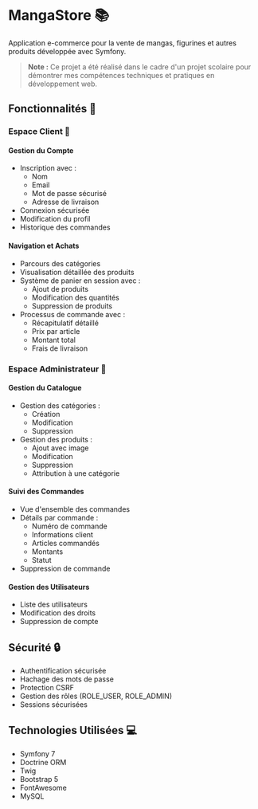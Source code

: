 # MangaStore 📚

Application e-commerce pour la vente de mangas, figurines et autres produits développée avec Symfony.

> **Note :** Ce projet a été réalisé dans le cadre d'un projet scolaire pour démontrer mes compétences techniques et pratiques en développement web.

## Fonctionnalités 🚀

### Espace Client 👤

#### Gestion du Compte
- Inscription avec :
  - Nom
  - Email
  - Mot de passe sécurisé
  - Adresse de livraison
- Connexion sécurisée
- Modification du profil
- Historique des commandes

#### Navigation et Achats
- Parcours des catégories
- Visualisation détaillée des produits
- Système de panier en session avec :
  - Ajout de produits
  - Modification des quantités
  - Suppression de produits
- Processus de commande avec :
  - Récapitulatif détaillé
  - Prix par article
  - Montant total
  - Frais de livraison

### Espace Administrateur 🔐

#### Gestion du Catalogue
- Gestion des catégories :
  - Création
  - Modification
  - Suppression
- Gestion des produits :
  - Ajout avec image
  - Modification
  - Suppression
  - Attribution à une catégorie

#### Suivi des Commandes
- Vue d'ensemble des commandes
- Détails par commande :
  - Numéro de commande
  - Informations client
  - Articles commandés
  - Montants
  - Statut
- Suppression de commande

#### Gestion des Utilisateurs
- Liste des utilisateurs
- Modification des droits
- Suppression de compte

## Sécurité 🔒

- Authentification sécurisée
- Hachage des mots de passe
- Protection CSRF
- Gestion des rôles (ROLE_USER, ROLE_ADMIN)
- Sessions sécurisées

## Technologies Utilisées 💻

- Symfony 7
- Doctrine ORM
- Twig
- Bootstrap 5
- FontAwesome
- MySQL
